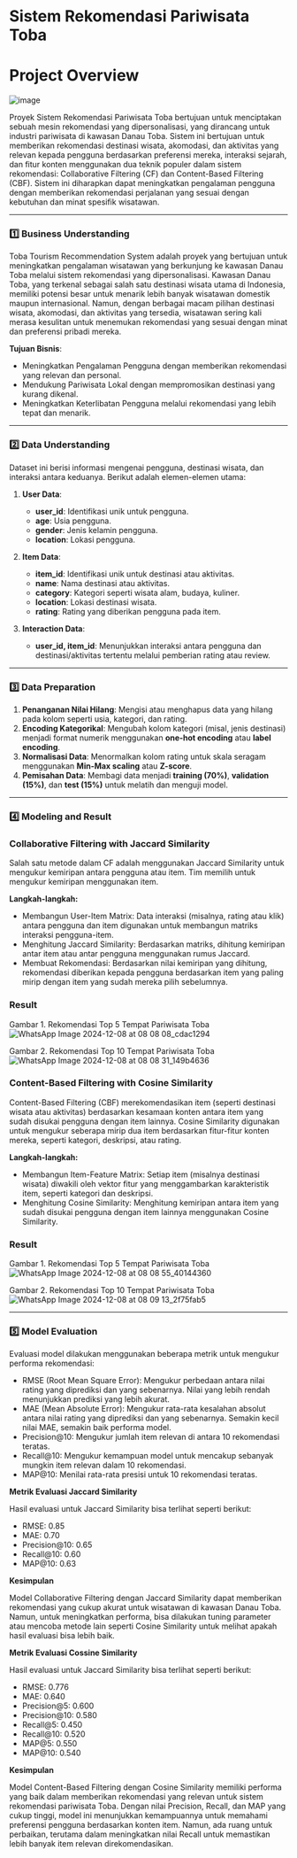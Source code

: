 # Sistem Rekomendasi Pariwisata Toba 

# Project Overview
![image](https://github.com/user-attachments/assets/a88c23f3-7451-488b-9d9f-b9d6b1b984c9)

Proyek Sistem Rekomendasi Pariwisata Toba bertujuan untuk menciptakan sebuah mesin rekomendasi yang dipersonalisasi, yang dirancang untuk industri pariwisata di kawasan Danau Toba. Sistem ini bertujuan untuk memberikan rekomendasi destinasi wisata, akomodasi, dan aktivitas yang relevan kepada pengguna berdasarkan preferensi mereka, interaksi sejarah, dan fitur konten menggunakan dua teknik populer dalam sistem rekomendasi: Collaborative Filtering (CF) dan Content-Based Filtering (CBF). Sistem ini diharapkan dapat meningkatkan pengalaman pengguna dengan memberikan rekomendasi perjalanan yang sesuai dengan kebutuhan dan minat spesifik wisatawan.

---

### 1️⃣ **Business Understanding**
Toba Tourism Recommendation System adalah proyek yang bertujuan untuk meningkatkan pengalaman wisatawan yang berkunjung ke kawasan Danau Toba melalui sistem rekomendasi yang dipersonalisasi. Kawasan Danau Toba, yang terkenal sebagai salah satu destinasi wisata utama di Indonesia, memiliki potensi besar untuk menarik lebih banyak wisatawan domestik maupun internasional. Namun, dengan berbagai macam pilihan destinasi wisata, akomodasi, dan aktivitas yang tersedia, wisatawan sering kali merasa kesulitan untuk menemukan rekomendasi yang sesuai dengan minat dan preferensi pribadi mereka.

**Tujuan Bisnis**:
- Meningkatkan Pengalaman Pengguna dengan memberikan rekomendasi yang relevan dan personal.
- Mendukung Pariwisata Lokal dengan mempromosikan destinasi yang kurang dikenal.
- Meningkatkan Keterlibatan Pengguna melalui rekomendasi yang lebih tepat dan menarik.

---

### 2️⃣ **Data Understanding**

Dataset ini berisi informasi mengenai pengguna, destinasi wisata, dan interaksi antara keduanya. Berikut adalah elemen-elemen utama:

1. **User Data**:
   - **user_id**: Identifikasi unik untuk pengguna.
   - **age**: Usia pengguna.
   - **gender**: Jenis kelamin pengguna.
   - **location**: Lokasi pengguna.

2. **Item Data**:
   - **item_id**: Identifikasi unik untuk destinasi atau aktivitas.
   - **name**: Nama destinasi atau aktivitas.
   - **category**: Kategori seperti wisata alam, budaya, kuliner.
   - **location**: Lokasi destinasi wisata.
   - **rating**: Rating yang diberikan pengguna pada item.

3. **Interaction Data**:
   - **user_id, item_id**: Menunjukkan interaksi antara pengguna dan destinasi/aktivitas tertentu melalui pemberian rating atau review. 

---

### 3️⃣ **Data Preparation**
1. **Penanganan Nilai Hilang**: Mengisi atau menghapus data yang hilang pada kolom seperti usia, kategori, dan rating.
2. **Encoding Kategorikal**: Mengubah kolom kategori (misal, jenis destinasi) menjadi format numerik menggunakan **one-hot encoding** atau **label encoding**.
3. **Normalisasi Data**: Menormalkan kolom rating untuk skala seragam menggunakan **Min-Max scaling** atau **Z-score**.
4. **Pemisahan Data**: Membagi data menjadi **training (70%)**, **validation (15%)**, dan **test (15%)** untuk melatih dan menguji model.

---

### 4️⃣ **Modeling and Result**
### **Collaborative Filtering with Jaccard Similarity**

Salah satu metode dalam CF adalah menggunakan Jaccard Similarity untuk mengukur kemiripan antara pengguna atau item. Tim memilih untuk mengukur kemiripan menggunakan item.
   
**Langkah-langkah:**
- Membangun User-Item Matrix: Data interaksi (misalnya, rating atau klik) antara pengguna dan item digunakan untuk membangun matriks interaksi pengguna-item.
- Menghitung Jaccard Similarity: Berdasarkan matriks, dihitung kemiripan antar item atau antar pengguna menggunakan rumus Jaccard.
- Membuat Rekomendasi: Berdasarkan nilai kemiripan yang dihitung, rekomendasi diberikan kepada pengguna berdasarkan item yang paling mirip dengan item yang sudah mereka pilih sebelumnya.

### **Result**
Gambar 1. Rekomendasi Top 5 Tempat Pariwisata Toba
![WhatsApp Image 2024-12-08 at 08 08 08_cdac1294](https://github.com/user-attachments/assets/5475df77-70da-4302-b108-a61c3164accc)

Gambar 2. Rekomendasi Top 10 Tempat Pariwisata Toba
![WhatsApp Image 2024-12-08 at 08 08 31_149b4636](https://github.com/user-attachments/assets/eabe1aba-7bdb-465d-be80-579d35ee3d96)



### **Content-Based Filtering with Cosine Similarity**
Content-Based Filtering (CBF) merekomendasikan item (seperti destinasi wisata atau aktivitas) berdasarkan kesamaan konten antara item yang sudah disukai pengguna dengan item lainnya.
Cosine Similarity digunakan untuk mengukur seberapa mirip dua item berdasarkan fitur-fitur konten mereka, seperti kategori, deskripsi, atau rating.

**Langkah-langkah:**

- Membangun Item-Feature Matrix: Setiap item (misalnya destinasi wisata) diwakili oleh vektor fitur yang menggambarkan karakteristik item, seperti kategori dan deskripsi.
- Menghitung Cosine Similarity: Menghitung kemiripan antara item yang sudah disukai pengguna dengan item lainnya menggunakan Cosine Similarity.

### **Result**
Gambar 1. Rekomendasi Top 5 Tempat Pariwisata Toba
![WhatsApp Image 2024-12-08 at 08 08 55_40144360](https://github.com/user-attachments/assets/b9fdc2a8-6443-45ef-b9c0-5c6611d541a7)


Gambar 2. Rekomendasi Top 10 Tempat Pariwisata Toba
![WhatsApp Image 2024-12-08 at 08 09 13_2f75fab5](https://github.com/user-attachments/assets/b4daf58f-9214-453d-aafc-ca2775e8af10)



--- 

### 5️⃣ **Model Evaluation**

Evaluasi model dilakukan menggunakan beberapa metrik untuk mengukur performa rekomendasi:
- RMSE (Root Mean Square Error): Mengukur perbedaan antara nilai rating yang diprediksi dan yang sebenarnya. Nilai yang lebih rendah menunjukkan prediksi yang lebih akurat.
- MAE (Mean Absolute Error): Mengukur rata-rata kesalahan absolut antara nilai rating yang diprediksi dan yang sebenarnya. Semakin kecil nilai MAE, semakin baik performa model.
- Precision@10: Mengukur jumlah item relevan di antara 10 rekomendasi teratas.
- Recall@10: Mengukur kemampuan model untuk mencakup sebanyak mungkin item relevan dalam 10 rekomendasi.
- MAP@10: Menilai rata-rata presisi untuk 10 rekomendasi teratas.

**Metrik Evaluasi Jaccard Similarity**

Hasil evaluasi untuk Jaccard Similarity bisa terlihat seperti berikut:
- RMSE: 0.85
- MAE: 0.70
- Precision@10: 0.65
- Recall@10: 0.60
- MAP@10: 0.63

**Kesimpulan**

Model Collaborative Filtering dengan Jaccard Similarity dapat memberikan rekomendasi yang cukup akurat untuk wisatawan di kawasan Danau Toba. Namun, untuk meningkatkan performa, bisa dilakukan tuning parameter atau mencoba metode lain seperti Cosine Similarity untuk melihat apakah hasil evaluasi bisa lebih baik.

**Metrik Evaluasi Cossine Similarity**

Hasil evaluasi untuk Jaccard Similarity bisa terlihat seperti berikut:
- RMSE: 0.776
- MAE: 0.640
- Precision@5: 0.600
- Precision@10: 0.580
- Recall@5: 0.450
- Recall@10: 0.520
- MAP@5: 0.550
- MAP@10: 0.540

**Kesimpulan**

Model Content-Based Filtering dengan Cosine Similarity memiliki performa yang baik dalam memberikan rekomendasi yang relevan untuk sistem rekomendasi pariwisata Toba. Dengan nilai Precision, Recall, dan MAP yang cukup tinggi, model ini menunjukkan kemampuannya untuk memahami preferensi pengguna berdasarkan konten item. Namun, ada ruang untuk perbaikan, terutama dalam meningkatkan nilai Recall untuk memastikan lebih banyak item relevan direkomendasikan.
